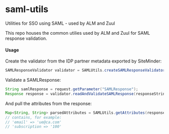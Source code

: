 # saml-utils
Utilities for SSO using SAML - used by ALM and Zuul

This repo houses the common utilies used by ALM and Zuul for SAML response validation.

#### Usage
Create the validator from the IDP partner metadata exported by SiteMinder:
```java
SAMLResponseValidator validator = SAMLUtils.createSAMLResponseValidator(new File("./idp_metadata.xml"));
```

Validate a SAMLResponse:
```java
String samlResponse = request.getParameter("SAMLResponse");
Response response = validator.readAndValidateSAMLResponse(responseString);
```

And pull the attributes from the response:
```java
Map<String, String> parsedAttributes = SAMLUtils.getAttributes(response);
// contains, for example:
// 'email' => 'ue@ca.com'
// 'subscription => '100'
```
